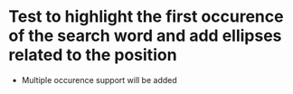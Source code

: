 # Test to highlight the first occurence of the search word and add ellipses related to the position

- Multiple occurence support will be added
